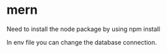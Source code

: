 # mern

Need to install the node package by using 
npm install

In env file you can change the database connection.
